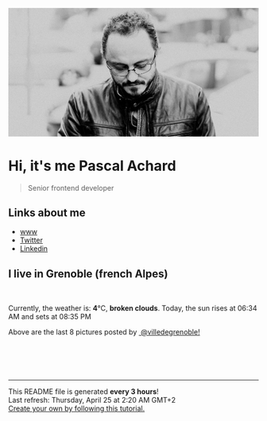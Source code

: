 ![Pascal Achard](./images/photo-pascal-achard.jpg)
# Hi, it's me Pascal Achard
> Senior frontend developer

## Links about me
- [www](https://www.pascal-achard.com)
- [Twitter](https://twitter.com/botmaster)
- [Linkedin](http://www.linkedin.com/in/pascal-achard)


## I live in Grenoble (french Alpes)
<img src="https://openweathermap.org/img/wn/04n@2x.png" alt="">

Currently, the weather is: **4**°C, **broken clouds**.
Today, the sun rises at 06:34 AM and sets at 08:35 PM

Above are the last 8 pictures posted by <a href="https://www.instagram.com/villedegrenoble/" target="_blank"><img alt="" src="https://upload.wikimedia.org/wikipedia/commons/thumb/e/e7/Instagram_logo_2016.svg/1024px-Instagram_logo_2016.svg.png" width="20"/> @villedegrenoble!</a>

<p style="display: flex; flex-wrap: wrap; gap: 20px;">
        <img src="https://cdn1.picuki.com/hosted-by-instagram/q/0exhNuNYnjBcaS3SYdxKjf8F2vJ1Wg9SZ60STLepjSVmIR1vLHOapZA0mpCl6yRxIwVgFDeSYztj4YIrVVRUCD19OUDZTbCOSj9U7q6dVOzN1Ddi8p9gk700KHUaZ3eo8MIpUgmYdSgIGaYDG7uo+qhT5aGuO1lQpTb9d7JGmC4E5ZObS6olhMF4pJ2Jg3Tt%7C%7C9kiJzJE5m4vMAQrptqO52hEX%7C%7CD+O8BnsaBwVLYBxMQK5qnRlSaHEmw+Jj8uRHagtIj+kOYA2C7XJz4B2jiBEYgWHhsVr0O8kB4zv6MhzoCmOdBM9s9psvDAbUcmfk0tpBdszcPwwmXEb1+q3kBaxl%7C%7CYx6rsX+QL97jqBKazX9Dz4QXpPJzUOe9ieVMYLd2TAHuZc9H4VYValYkYUa0I2FbooFaCVbbW%7C%7Cx8gSQMTjmCJXbp3d96L7%7C%7C+U2ETpkhmCo14LncKRLp15kXNP6+%7C%7CV0CppSDrJAJUZbWbwigR7N5h%7C%7Cf733jZfQNrBAG0ZTaA==.jpeg" alt="" width="200"/>
        <img src="https://cdn1.picuki.com/hosted-by-instagram/q/0exhNuNYnjBcaS3SYdxKjf8F2vJ1Wg5SZ60STLepjSVmIR1vLHOapZA0mpCl6yRxIwVgFDeSYztj7IwqVlhQAz19OkDXS7eBSj1X76WRVOnN2zFj%7C%7CJBjkLc0K3QeZH6n98AsVAmYdSgIGaYDG7uo+qhT5aGuO1lQpTb9d7JGmC4E5ZObS6olhMF4pJ2Jg3Tt%7C%7C9kiJzJE5m4vMAQrptqO52lEX%7C%7CD+O8BnsaBwVLYBxMQK5qnRlSaHEmw+Jj8uQXagtIj+kOYA2C7nYhpv7U7wcpsOHhsVr0O8kC8Imrs3zoCmOdBM9s9psvDAbUcmfk0tpBdszcPwwmXEb1+q3kBaxl%7C%7CYx6rsX+QL97j6CKezX%7C%7Ca54jvlP5%7C%7CULaFheX0XL82TAHuZc9H4VYValYkYUa0I2FbooFaCVbbVxCtHEwpDkDHcJINPUqSq8Kio80DStwK4+R8aisGrepB23Gt01%7C%7C+ozBFEbjrJAJUZbWbwiXMDN5h%7C%7Cf733jZfQNrBAG0ZTaA==.jpeg" alt="" width="200"/>
        <img src="https://cdn1.picuki.com/hosted-by-instagram/q/0exhNuNYnjBcaS3SYdxKjf8F2vJ1Wg5SZ60STLepjSVmIR1vLHOapZA0mpCl6yRxIwVgFDeSYztj4o4qVFhXDT19OkHeQLWJSj1Q5q+ZXOnN1jVk9JBmlL09KX0eYHSv9MouXAmYdSgIGaYDG7uo%7C%7Ceof5vvwZDICuDuWM+UtzCVG%7C%7CMm0X51wm8Qf8fTT0FOzv9R3GzNJzWM1eVorrdPOrzQeEff0NZo59u90QrkFhNQR6uj8mij2EmInPVFwFA+cu5+czr5Vwxzmdwo382L6dvEhJEVLiVq3sz8A5YcAnoKHZKpl1MZ+tKTaEUcobj1o9wNPsbWctmXOa2L0iA4HhWnU%7C%7CbCwcfYjmZ71PK6wT%7C%7Ca44RX5dp%7C%7CUMehiV30XLsj7S3LGBaaYNo0Kss4cOLYcmV348wW%7C%7CI%7C%7C2hmhx5WWUavBWNL61mUsyX9Pn9oXLp0WmxtA0fufPjVIB3x00J4eeIwSxaXGjjVeF4EDDOwFdkHdsdJ+iauMzwOL0Edx0EAZoarjzThcYNdEA=.jpeg" alt="" width="200"/>
        <img src="https://cdn1.picuki.com/hosted-by-instagram/q/0exhNuNYnjBcaS3SYdxKjf8F2vJ1Wg9SZ60STLepjSVmIR1vLHOapZA0mpCj4yRwKg5lHDeVeSBk54wpV1lYD1MVP03XQLKMSz5T7aSYUeqkvDFi9ZFhlbgzLHUcYX+q88AqU2+pNWwPG%7C%7CsAULjh7uZDu7%7C%7CzNnZSyWaRMdsBnmICqZXwCJ1mwsFusvrBv0Xm1IwleS5J%7C%7CWU1IUc8797erW5HDrrzNsB9q7JjR7Aei8pL6ODj3Rq2ElIpenojRmDP%7C%7CLTPnNEMjSC1eCMpzHOpbPgCGHUv1l6VoREZiqIM37fkMYlghN8XgPHUHHElfk1KhlJtk5bgwG6YLmmu4EBTwGjW%7C%7Cbi0a6MLvLihCNeWBPbj6TnudLKKOZ9pDFU7B6z4RBqPBLDlI4YL24hMHq8Dghi6+FvtJI%7C%7CV2jAjXDdw0nnfAooiVOy3wvii42SHtQKGmAhvyN+jKYURzQ5xocy5sVUrVCvnQ8dKZmKAi3ZwSooRN4HGnaHHYuwfEBFUa91F.jpeg" alt="" width="200"/>
        <img src="https://cdn1.picuki.com/hosted-by-instagram/q/0exhNuNYnjBcaS3SYdxKjf8F2vJ1Wg9SZ60STLepjSVmIR1vLHOapZA0mpCj4yRwKg5lHDeVeSBk54wiVF5YC1EVNUPXS7aLSTdQ562fVe2jvDNj%7C%7CJNjkLc1KHwdZ3Wn88YpXWKpNWwPG%7C%7CsAULjh7uZDu7%7C%7CzNnZSyWaRMdsBnmICqZXwCJ1mwsFusvrBv0Xm1IwleS5J%7C%7CWU1IUc8797erW5HDrrzNsB9q7JjR7Aei8pL6ODj3Rq2ElIpenojRmDO%7C%7CLTPnNEMjSC1fx4p6G7xd6wyBF8v1l6VoREZhpx+qrXkMYlghN8XgPHUHHElfk1KhlJtk5bgwG6YLmmu4EBTwGjW%7C%7Cbi0a6MLvLihCNewT%7C%7CXd4XDuWpSOOY99R1Q7B6%7C%7C7VBqPBLDlI4YL24hMHq8Dghi6+FvtJI%7C%7CV2jdwFjxSgBHZJ4daQduJ57+J2mPalTOlkQs4n%7C%7CnpbZ1p63Zk9s6r2QBvbV33Q8dKZmKAi3ZzSosZN4HGnaHHYuwfEBFUa91F.jpeg" alt="" width="200"/>
        <img src="https://cdn1.picuki.com/hosted-by-instagram/q/0exhNuNYnjBcaS3SYdxKjf8F2vJ1Wg9SZ60STLepjSVmIR1vLHOapZA0mpCj4yRwKg5lHDeVeSBk54woUVRRAloVNUHfQbOISjpU5qudU+ujvDRk%7C%7CJVnlL4xJHMXYHWp9sskOzjYMTIfQeoEH%7C%7Cb2rvUV+fvwaTIFuDaWNOUtzCVG%7C%7CMm0X51wm8Rm3ayEv0PxtpcyKzNe92U1aUospYmX+HQJWPr5PN1gpKZlR7pCicgIrdDgmBq7EHl3Kj4vUQ+RubTOl+1erBzRYmU%7C%7CznH2U64KeEcwl1KehSYT671ojYGvaaxC6K874bf1bUcmfipopBYzx9no0SzFNTD54GJU4Hn9057kRMQgsZLoB96rcNXEyx7UOpuHTbl2U3kaCfDdUkfbA+WMUMVUuboJE%7C%7C0TgQjn0lflJ+my4x1yOyZDh2nTDsElF6s=.jpeg" alt="" width="200"/>
        <img src="https://cdn1.picuki.com/hosted-by-instagram/q/0exhNuNYnjBcaS3SYdxKjf8F2vJ1Wg9SZ60STLepjSVmIR1vLHOapZA0mpCj4yRwKg5lHDeVeSBk54woUV5SCFoVPkTfTryMSTtT7KSYUO6m1lpj%7C%7CZ5klbw9LXIdbHGm8cUoUWfOBCxWCfwSH%7C%7CTm6qsarLiqcWxF8VzHN7Et22AG4dvyDPJK2ZlwrPLfxnTr6Ls5MGBZ8WQvMEwmtpDZrj1eEaa+Mcp6rK9kUrYLmMYIpezhlmOHH24VeG9qSmHP483+ke08iivrKSQ+%7C%7Ckv+Tp4ENVpOsAKwmQA2lcF9t6Txcohp1KMZnpGGTzYQfU1KhjUok5e%7C%7CynSAPSag2HxRwmPbx4y6d+d7i4%7C%7Cdddy5VovExgjaQKv%7C%7CQJZGfC8gNNWEfm6Zc9HzVOwXxMZMH%7C%7CoZmgvz%7C%7Cw7gJODL%7C%7CRVQDQwcpCexOYhiceWz15aVpGbepzrahCE+xP+Ndbxm3wta8eKo5wVPYUTQNI5APmmAjwIEQokTJ%7C%7Cj3kJ3reOFGFUsFbdxH%7C%7CA==.jpeg" alt="" width="200"/>
        <img src="https://cdn1.picuki.com/hosted-by-instagram/q/0exhNuNYnjBcaS3SYdxKjf8F2vJ1Wg5SZ60STLepjSVmIR1vLHOapZA0mpCl6yRxIwVgFDeSYztj4YIqVVlWDz19OUDZSryJTjxX7aqcXe%7C%7CN1zFi9pdjl7c8JHMdZ3Op9cQqXAmYdSgIGaYDG7uo+qhT5aGuO1lQpTb9d7JGmC4E5ZObS6olhMF4pJ2Jg3Tt%7C%7C9kiJzJE5m4vMAQrptqO52lEX%7C%7CD+O8BnsaBwVLYBxMQK5qnRlSaHEmw+Jj8uQXagtIj+kOYA2HW%7C%7CbQIv0EakRaQ8HhsVr0O8kAYLpJZ%7C%7CzoCmOdBM9s9psvDAbUcmfk0tpBdszcPwwmXEb1+q3kBaxl%7C%7CYx6rsX+QL9rrUBKGzT9y64jvtOp7qE+piaV8YLs2TAHuZc9H4VYValYkYUa0I2FbooFaCVbbVzUZzKgcchHmbBp9CQfqUkP6B02bhrC27jTQcmc6reJEO8Ul7w5GmvFctSDrJAJUZbWbwiQhzRph%7C%7Cf733jZfQNrBAG0ZTaA==.jpeg" alt="" width="200"/>
</p>

------------
<p>This README file is generated <b>every 3 hours</b>!
    <br />Last refresh: Thursday, April 25 at 2:20 AM GMT+2
    <br /><a href="https://medium.com/@th.guibert/how-to-create-a-self-updating-readme-md-for-your-github-profile-f8b05744ca91">Create your own by following this tutorial.</a>
</p>
<p><a href="https://github.com/botmaster/botmaster/actions/workflows/main.yaml"><img alt="" src="https://github.com/botmaster/botmaster/actions/workflows/main.yaml/badge.svg" /></a></p>

